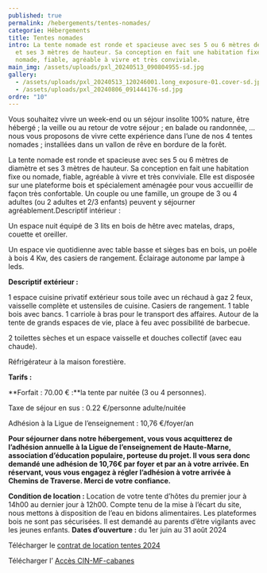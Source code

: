 ```yaml
---
published: true
permalink: /hebergements/tentes-nomades/
categorie: Hébergements
title: Tentes nomades
intro: La tente nomade est ronde et spacieuse avec ses 5 ou 6 mètres de diamètre
  et ses 3 mètres de hauteur. Sa conception en fait une habitation fixe ou
  nomade, fiable, agréable à vivre et très conviviale.
main_img: /assets/uploads/pxl_20240513_090804955-sd.jpg
gallery:
  - /assets/uploads/pxl_20240513_120246001.long_exposure-01.cover-sd.jpg
  - /assets/uploads/pxl_20240806_091444176-sd.jpg
ordre: "10"
---
```

Vous souhaitez vivre un week-end ou un séjour insolite 100% nature, être hébergé ; la veille ou au retour de votre séjour ; en balade ou randonnée, … nous vous proposons de vivre cette expérience dans l’une de nos 4 tentes nomades ; installées dans un vallon de rêve en bordure de la forêt.

La tente nomade est ronde et spacieuse avec ses 5 ou 6 mètres de diamètre et ses 3 mètres de hauteur. Sa conception en fait une habitation fixe ou nomade, fiable, agréable à vivre et très conviviale. 
Elle est disposée sur une plateforme bois et spécialement aménagée pour vous accueillir de façon très confortable. Un couple ou une famille, un groupe de 3 ou 4 adultes (ou 2 adultes et 2/3 enfants) peuvent y 
séjourner agréablement.Descriptif intérieur :

Un espace nuit équipé de 3 lits en bois de hêtre avec matelas, draps, couette et oreiller.

Un espace vie quotidienne avec table basse et sièges bas en bois, un poêle à bois 4 Kw, des casiers de rangement. Éclairage autonome par lampe à leds.

**Descriptif extérieur :**

1 espace cuisine privatif extérieur sous toile avec un réchaud à gaz 2 feux, vaisselle complète et ustensiles de cuisine. Casiers de rangement.
 1 table bois avec bancs. 1 carriole à bras pour le transport des affaires. Autour de la tente de grands espaces de vie, place à feu avec possibilité de barbecue.

2 toilettes sèches et un espace vaisselle et douches collectif (avec eau chaude).

Réfrigérateur à la maison forestière.


**Tarifs :**

**Forfait : 70.00 € :**la tente par nuitée (3 ou 4 personnes).

Taxe de séjour en sus : 0.22 €/personne adulte/nuitée

Adhésion à la Ligue de l’enseignement : 10,76 €/foyer/an

**Pour séjourner dans notre hébergement, vous vous acquitterez de l’adhésion annuelle à la Ligue de l’enseignement de Haute-Marne, association d’éducation populaire, porteuse du projet. Il vous sera donc demandé une adhésion de 10,76€ par foyer et par an à votre arrivée.
En réservant, vous vous engagez à régler l’adhésion à votre arrivée à Chemins de Traverse. Merci de votre confiance.**

**Condition de location :**
Location de votre tente d’hôtes du premier jour à 14h00 au dernier jour à 12h00.
Compte tenu de la mise à l’écart du site, nous mettons à disposition de l’eau en bidons alimentaires.
Les plateformes bois ne sont pas sécurisées. Il est demandé au parents d’être vigilants avec les jeunes enfants.
**Dates d’ouverture :** du 1er juin au 31 août 2024

Télécharger le [contrat de location tentes 2024](https://chemindetraverse52.org/wp-content/uploads/2023/12/contrat-de-location-tentes-2024.pdf)

Télécharger l’ [Accès CIN-MF-cabanes](https://chemindetraverse52.org/notre-hebergement-en-tentes-dhotes-2/acces-cin-mf-cabanes/)
